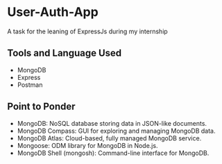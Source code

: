 # User-Auth-App
A task for the leaning of ExpressJs during my internship

## Tools and Language Used
- MongoDB
- Express
- Postman

## Point to Ponder
- MongoDB: NoSQL database storing data in JSON-like documents.
- MongoDB Compass: GUI for exploring and managing MongoDB data.
- MongoDB Atlas: Cloud-based, fully managed MongoDB service.
- Mongoose: ODM library for MongoDB in Node.js.
- MongoDB Shell (mongosh): Command-line interface for MongoDB.